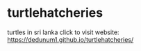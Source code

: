 # turtlehatcheries
turtles in sri lanka
click to visit website: https://dedunum1.github.io/turtlehatcheries/
